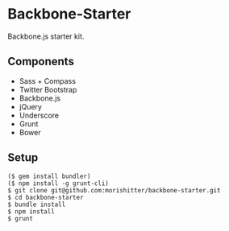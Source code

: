 # Backbone-Starter

Backbone.js starter kit.

## Components
- Sass + Compass
- Twitter Bootstrap
- Backbone.js
 - jQuery
 - Underscore
- Grunt
- Bower

## Setup

```shell
($ gem install bundler)
($ npm install -g grunt-cli)
$ git clone git@github.com:morishitter/backbone-starter.git
$ cd backbone-starter
$ bundle install
$ npm install
$ grunt
```
